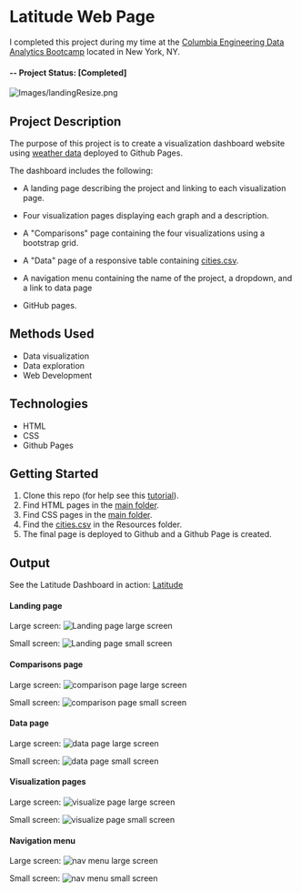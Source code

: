 ﻿# Latitude Web Page

I completed this project during my time at the [Columbia Engineering Data Analytics Bootcamp](https://bootcamp.cvn.columbia.edu/data/nyc/landing/?s=Google-Brand&pkw=%2Bdata%20%2Banalytics%20%2Bcolumbia&pcrid=392444639754&pmt=b&utm_source=google&utm_medium=cpc&utm_campaign=%5BS%5D_GRD_Data_Brand_ALL_NYC_BMM_New&utm_term=%2Bdata%20%2Banalytics%20%2Bcolumbia&utm_content=392444639754&s=google&k=%2Bdata%20%2Banalytics%20%2Bcolumbia&gclid=Cj0KCQiA2b7uBRDsARIsAEE9XpFH-2wU0-_7jtxCV_PCkGBR0prlyKtvpF2-nAWU1tO4oYci5h1QStsaAsg5EALw_wcB&gclsrc=aw.ds) located in New York, NY.

#### -- Project Status: [Completed]


![Images/landingResize.png](Images/landingResize.png)



## Project Description

The purpose of this project is to create a visualization dashboard website using [weather data](Resources/cities.csv) deployed to Github Pages.

The dashboard includes the following: 


* A landing page describing the project and linking to each visualization page.

* Four visualization pages displaying each graph and a description.

* A "Comparisons" page containing the four visualizations using a bootstrap grid.

* A "Data" page of a responsive table containing [cities.csv](https://github.com/CarolineDelva/WebVisualizationDashboard-Latitute-HTML-CSS-BootStrap-Project/blob/master/Resources/cities.csv).

* A navigation menu containing the name of the project, a dropdown, and a link to data page

* GitHub pages.


## Methods Used
* Data visualization
* Data exploration
* Web Development


## Technologies
* HTML
* CSS
* Github Pages

## Getting Started

1. Clone this repo (for help see this [tutorial](https://help.github.com/articles/cloning-a-repository/)).
2. Find HTML pages in the [main folder](https://github.com/CarolineDelva/WebVisualizationDashboard-Latitute-HTML-CSS-BootStrap-Project).
3. Find CSS pages in the [main folder](https://github.com/CarolineDelva/WebVisualizationDashboard-Latitute-HTML-CSS-BootStrap-Project).
4. Find the [cities.csv](https://github.com/CarolineDelva/WebVisualizationDashboard-Latitute-HTML-CSS-BootStrap-Project/blob/master/Resources/cities.csv) in the Resources folder.
5. The final page is deployed to Github and a Github Page is created. 

## Output

See the Latitude Dashboard in action: [Latitude]( https://carolinedelva.github.io/WebVisualizationDashboard-Latitute-HTML-CSS-BootStrap-Project/)


#### Landing page

Large screen:
![Landing page large screen](Images/landing-lg.png)

Small screen:
![Landing page small screen](Images/landing-sm.png)


#### Comparisons page

Large screen:
![comparison page large screen](Images/comparison-lg.png)

Small screen:
![comparison page small screen](Images/comparison-sm.png)

#### Data page

Large screen:
![data page large screen](Images/data-lg.png)

Small screen:
![data page small screen](Images/data-sm.png)

#### Visualization pages

Large screen:
![visualize page large screen](Images/visualize-lg.png)

Small screen:
![visualize page small screen](Images/visualize-sm.png)

#### Navigation menu

Large screen:
![nav menu large screen](Images/nav-lg.png)

Small screen:
![nav menu small screen](Images/nav-sm.png)
